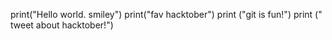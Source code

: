 
print("Hello world. smiley")
print("fav hacktober")
print ("git is fun!")
print (" tweet about hacktober!")
